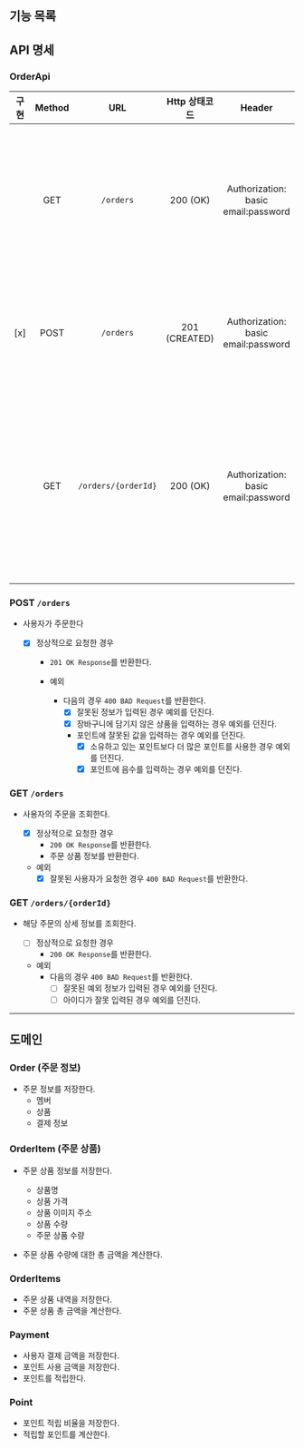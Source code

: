 ## 기능 목록

## API 명세

### OrderApi

| 구현  | Method |         URL         |   Http 상태코드   |                 Header                  | Request                                                               | Response|      Location       |       설명       |
|:---:|:------:|:-------------------:|:-------------:|:---------------------------------------:|:----------------------------------------------------------------------|:-------|:-------------------:|:--------------:|
|     |  GET   |      `/orders`      |   200 (OK)    | Authorization: basic<br/>email:password | -                                                                     | -      |          -          | 사용자의 주문을 조회한다. |
| [x] |  POST  |      `/orders`      | 201 (CREATED) | Authorization: basic<br/>email:password | {<br/><tab/><tab/>"cartIds": [1, 2, 3],<br/><tab/>"point": 1000<br/>} |-| `/orders/{orderId}` |   사용자가 주문한다.   |
|     |  GET   | `/orders/{orderId}` |   200 (OK)    | Authorization: basic<br/>email:password | -                                                                     |-|          -          |   해당 주문의 상세 정보를 조회한다.  |


### POST `/orders`

- 사용자가 주문한다

  - [x] 정상적으로 요청한 경우
    - `201 OK Response`를 반환한다.

    - 예외
      - 다음의 경우 `400 BAD Request`를 반환한다.
        - [x] 잘못된 정보가 입력된 경우 예외를 던진다.
        - [x] 장바구니에 담기지 않은 상품을 입력하는 경우 예외를 던진다.
        - 포인트에 잘못된 값을 입력하는 경우 예외를 던진다.
          - [x] 소유하고 있는 포인트보다 더 많은 포인트를 사용한 경우 예외를 던진다.
          - [x] 포인트에 음수를 입력하는 경우 예외를 던진다.

### GET `/orders`

- 사용자의 주문을 조회한다.

  - [x] 정상적으로 요청한 경우
    - `200 OK Response`를 반환한다.
    - 주문 상품 정보를 반환한다.

  - 예외
    - [x] 잘못된 사용자가 요청한 경우 `400 BAD Request`를 반환한다.

### GET `/orders/{orderId}`

- 해당 주문의 상세 정보를 조회한다.

  - [ ] 정상적으로 요청한 경우
    - `200 OK Response`를 반환한다.

  - 예외
    - 다음의 경우 `400 BAD Request`를 반환한다.
      - [ ] 잘못된 예외 정보가 입력된 경우 예외를 던진다.
      - [ ] 아이디가 잘못 입력된 경우 예외를 던진다.

---

## 도메인

### Order (주문 정보)

- 주문 정보를 저장한다.
  - 멤버
  - 상품
  - 결제 정보

### OrderItem (주문 상품)

- 주문 상품 정보를 저장한다.
  - 상품명
  - 상품 가격
  - 상품 이미지 주소
  - 상품 수량
  - 주문 상품 수량

- 주문 상품 수량에 대한 총 금액을 계산한다.

### OrderItems

- 주문 상품 내역을 저장한다.
- 주문 상품 총 금액을 계산한다.

### Payment

- 사용자 결제 금액을 저장한다.
- 포인트 사용 금액을 저장한다.
- 포인트를 적립한다.

### Point

- 포인트 적립 비율을 저장한다.
- 적립할 포인트를 계산한다.
